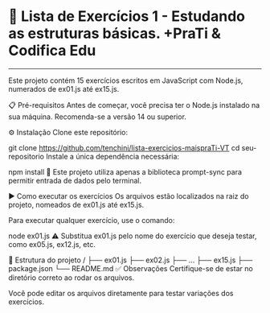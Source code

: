 # 📝 Lista de Exercícios 1 - Estudando as estruturas básicas. +PraTi & Codifica Edu
<hr />
Este projeto contém 15 exercícios escritos em JavaScript com Node.js, numerados de ex01.js até ex15.js.

📋 Pré-requisitos
Antes de começar, você precisa ter o Node.js instalado na sua máquina. Recomenda-se a versão 14 ou superior.

⚙️ Instalação
Clone este repositório:

git clone https://github.com/tenchini/lista-exercicios-maispraTi-VT
cd seu-repositorio
Instale a única dependência necessária:

npm install
🚨 Este projeto utiliza apenas a biblioteca prompt-sync para permitir entrada de dados pelo terminal.

▶️ Como executar os exercícios
Os arquivos estão localizados na raiz do projeto, nomeados de ex01.js até ex15.js.

Para executar qualquer exercício, use o comando:

node ex01.js
⚠️ Substitua ex01.js pelo nome do exercício que deseja testar, como ex05.js, ex12.js, etc.

🧾 Estrutura do projeto
/
├── ex01.js
├── ex02.js
├── ...
├── ex15.js
├── package.json
└── README.md
✅ Observações
Certifique-se de estar no diretório correto ao rodar os arquivos.

Você pode editar os arquivos diretamente para testar variações dos exercícios.
